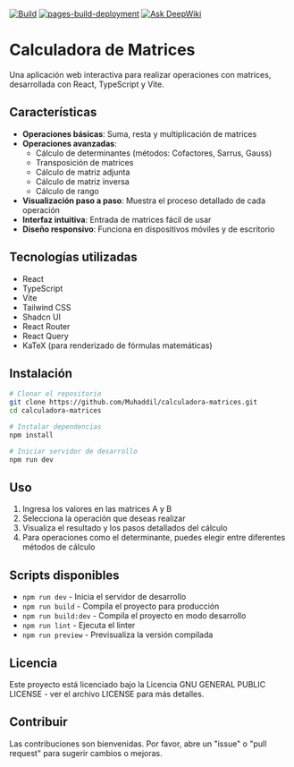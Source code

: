 [![Build](https://github.com/Muhaddil/calculadora-matrices/actions/workflows/deploy-all.yml/badge.svg)](https://github.com/Muhaddil/calculadora-matrices/actions/workflows/deploy-all.yml)
[![pages-build-deployment](https://github.com/Muhaddil/calculadora-matrices/actions/workflows/pages/pages-build-deployment/badge.svg)](https://github.com/Muhaddil/calculadora-matrices/actions/workflows/pages/pages-build-deployment)
[![Ask DeepWiki](https://deepwiki.com/badge.svg)](https://deepwiki.com/Muhaddil/calculadora-matrices)

# Calculadora de Matrices

Una aplicación web interactiva para realizar operaciones con matrices, desarrollada con React, TypeScript y Vite.

## Características

- **Operaciones básicas**: Suma, resta y multiplicación de matrices
- **Operaciones avanzadas**: 
  - Cálculo de determinantes (métodos: Cofactores, Sarrus, Gauss)
  - Transposición de matrices
  - Cálculo de matriz adjunta
  - Cálculo de matriz inversa
  - Cálculo de rango
- **Visualización paso a paso**: Muestra el proceso detallado de cada operación
- **Interfaz intuitiva**: Entrada de matrices fácil de usar
- **Diseño responsivo**: Funciona en dispositivos móviles y de escritorio

## Tecnologías utilizadas

- React
- TypeScript
- Vite
- Tailwind CSS
- Shadcn UI
- React Router
- React Query
- KaTeX (para renderizado de fórmulas matemáticas)

## Instalación

```bash
# Clonar el repositorio
git clone https://github.com/Muhaddil/calculadora-matrices.git
cd calculadora-matrices

# Instalar dependencias
npm install

# Iniciar servidor de desarrollo
npm run dev
```

## Uso

1. Ingresa los valores en las matrices A y B
2. Selecciona la operación que deseas realizar
3. Visualiza el resultado y los pasos detallados del cálculo
4. Para operaciones como el determinante, puedes elegir entre diferentes métodos de cálculo

## Scripts disponibles

- `npm run dev` - Inicia el servidor de desarrollo
- `npm run build` - Compila el proyecto para producción
- `npm run build:dev` - Compila el proyecto en modo desarrollo
- `npm run lint` - Ejecuta el linter
- `npm run preview` - Previsualiza la versión compilada

## Licencia

Este proyecto está licenciado bajo la Licencia GNU GENERAL PUBLIC LICENSE - ver el archivo LICENSE para más detalles.

## Contribuir

Las contribuciones son bienvenidas. Por favor, abre un "issue" o "pull request" para sugerir cambios o mejoras.
        
